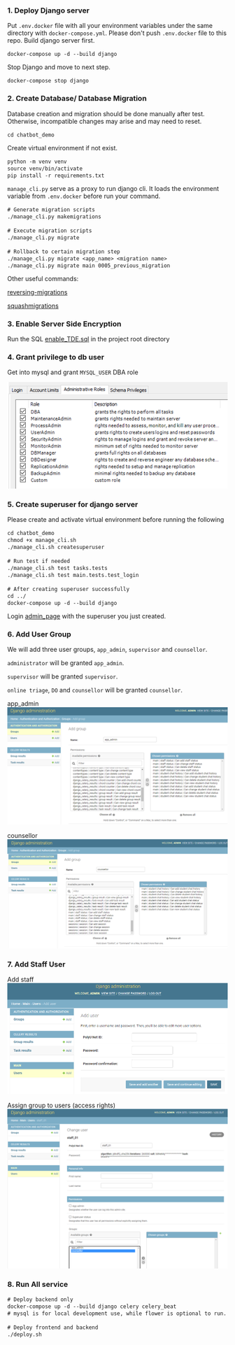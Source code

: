### 1. Deploy Django server

Put `.env.docker` file with all your environment variables under the same directory with `docker-compose.yml`.
Please don't push `.env.docker` file to this repo.
Build django server first.

```shell
docker-compose up -d --build django
```

Stop Django and move to next step.
```shell
docker-compose stop django
```

### 2. Create Database/ Database Migration
   
Database creation and migration should be done manually after test.
Otherwise, incompatible changes may arise and may need to reset.

```shell
cd chatbot_demo
```

Create virtual environment if not exist.
```shell
python -m venv venv
source venv/bin/activate
pip install -r requirements.txt
```

`manage_cli.py` serve as a proxy to run django cli. 
It loads the environment variable from `.env.docker` before run your command.

```shell
# Generate migration scripts
./manage_cli.py makemigrations

# Execute migration scripts
./manage_cli.py migrate

# Rollback to certain migration step
./manage_cli.py migrate <app_name> <migration name>
./manage_cli.py migrate main 0005_previous_migration
```

Other useful commands:

[reversing-migrations](https://docs.djangoproject.com/en/3.2/topics/migrations/#reversing-migrations)

[squashmigrations](https://docs.djangoproject.com/en/3.2/topics/migrations/#migration-squashing)
   
### 3. Enable Server Side Encryption

Run the SQL [enable_TDE.sql](https://github.com/chenbingxiayu/chatbot-demo/blob/master/enable_TDE.sql) in the project root directory

### 4. Grant privilege to db user
    
 Get into mysql and grant `MYSQL_USER` DBA role

![dba_role](img/dba.png)
   
### 5. Create superuser for django server
   
Please create and activate virtual environment before running the following  
```shell
cd chatbot_demo
chmod +x manage_cli.sh
./manage_cli.sh createsuperuser

# Run test if needed
./manage_cli.sh test tasks.tests
./manage_cli.sh test main.tests.test_login

# After creating superuser successfully
cd ../
docker-compose up -d --build django
```
Login [admin_page](http://localhost:8899/admin/) with the superuser you just created.


### 6. Add User Group
   
We will add three user groups, `app_admin`, `supervisor` and `counsellor`.

`administrator` will be granted `app_admin`.

`supervisor` will be granted `supervisor`.

`online triage`, `DO` and `counsellor` will be granted `counsellor`. 

app_admin
![app_admin.png](img/app_admin.png)

counsellor
![counsellor.png](img/counsellor.png)

### 7. Add Staff User
   
Add staff
![add_staff](img/add_staff.png)

Assign group to users (access rights)
![assign_groups.png](img/assign_groups.png)
   
### 8. Run All service

```shell
# Deploy backend only
docker-compose up -d --build django celery celery_beat
# mysql is for local development use, while flower is optional to run.

# Deploy frontend and backend
./deploy.sh
```

   